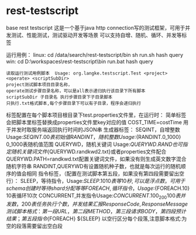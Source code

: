 rest-testscript
===============

base rest testscript 这是一个基于java http connection写的测试框架，可用于并发测试、性能测试，测试驱动开发等场景 可以支持自增、随机、循环、并发等标签

运行用例：
  linux:
	cd /data/search/rest-testscript/bin
	sh run.sh hash query
	win:
	cd D:\workspaces\rest-testscript\bin
	run.bat hash query

	读取运行测试用例脚本  Usage: org.langke.testscript.Test <project> <operate> <scriptSubDir>
	project测试脚本项目目录名称，
	operate测试步骤目录名称，可以是all表示递归执行该目录下所有脚本
	scriptSubDir 子目录名 执行步骤目录下子目录脚本
	只执行.txt格式脚本,每个步骤目录下可以有子目录，程序会递归执行
标签配置在每个脚本项目根目录下test.properties文件里，在运行时：
 	简单标签会把脚本里标签替换成properties文件里key对应的值
 	COST_TIME=costTime	用于并发时取服务端返回执行时间的JSON串
 生成器标签：
 	 SEQINT，自增整数 Usage:${SEQINT.0}	0表初始值
     RANDINT，随机整数 Usage:${RANDINT.0_1000}	0_1000表随机值范围
     QUERYWD，随机关键词 Usage:${QUERYWD.RAND}	也可指定随机关键词文件${QUERYWD.randkwd2.txt}或者properties文件配合QUERYWD.PATH=randkwd.txt配置关键词文件，如果没有则生成英文数字混合随机字符串
     RANDINT,QUERYWD有设置随机种子数，也就是每次运行的随机顺序的值会相同
指令标签，（配置在测试脚本第五段，如果没有第四段需要留出空行）：
		SLEEP，等待指令，Usage:${SLEEP.10}	10表等10秒,可以是浮点数 ，可用于schema创建时等待shard分配等等
		FOREACH,循环指令，Usage:${FOREACH.10} 10表循环10次
        CONCURRENT,并发指令Usage:${CONCURRENT.100_200} 100表并发数，200表任务执行个数， 并发结果汇报ResponseCode,ResponseMessage
 测试脚本格式：
 		第一段URL，第二段METHOD，第三段请求BODY，第四段预计结果；第五段指令${FOREACH} ${SLEEP}
 		以空行区分每个段落,注意脚本格式:为空的段落需要留出空白段